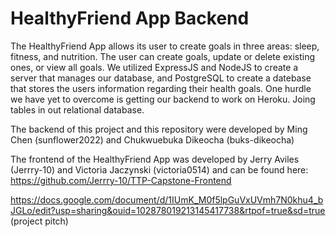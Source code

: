 # HealthyFriend App Backend

The HealthyFriend App allows its user to create goals in three areas: sleep, fitness, and nutrition. The user can create goals, update or delete existing ones, or view all goals. We utilized ExpressJS and NodeJS to create a server that manages our database, and PostgreSQL to create a datebase that stores the users information regarding their health goals. One hurdle we have yet to overcome is getting our backend to work on Heroku. Joing tables in out relational database.

The backend of this project and this repository were developed by Ming Chen (sunflower2022) and Chukwuebuka Dikeocha (buks-dikeocha)

The frontend of the HealthyFriend App was developed by Jerry Aviles (Jerrry-10) and Victoria Jaczynski (victoria0514) and can be found here:
https://github.com/Jerrry-10/TTP-Capstone-Frontend


https://docs.google.com/document/d/1IUmK_M0f5lpGuVxUVmh7N0khu4_bJGLo/edit?usp=sharing&ouid=102878019213145417738&rtpof=true&sd=true (project pitch)
